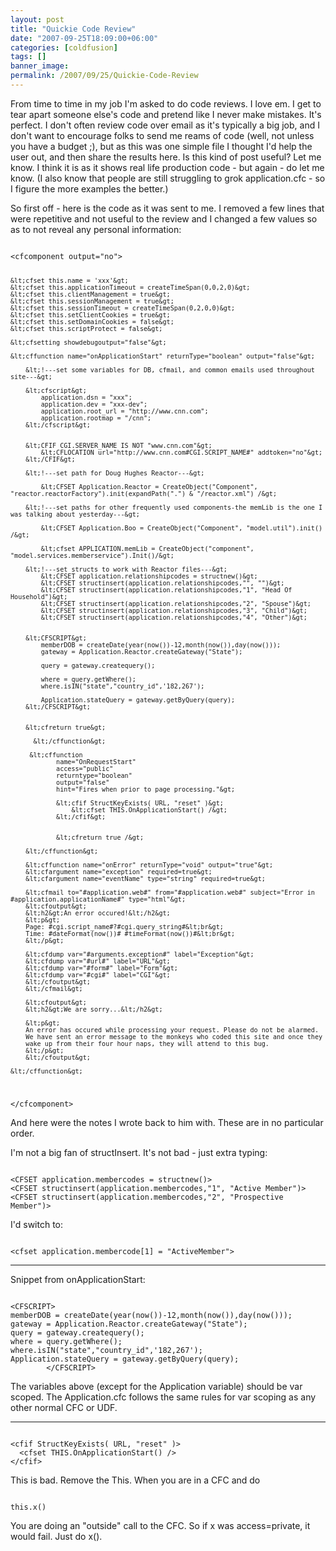 ```yaml
---
layout: post
title: "Quickie Code Review"
date: "2007-09-25T18:09:00+06:00"
categories: [coldfusion]
tags: []
banner_image: 
permalink: /2007/09/25/Quickie-Code-Review
---
```


From time to time in my job I'm asked to do code reviews. I love em. I get to tear apart someone else's code and pretend like I never make mistakes. It's perfect. I don't often review code over email as it's typically a big job, and I don't want to encourage folks to send me reams of code (well, not unless you have a budget ;), but as this was one simple file I thought I'd help the user out, and then share the results here. Is this kind of post useful? Let me know. I think it is as it shows real life production code - but again - do let me know. (I also know that people are still struggling to grok application.cfc - so I figure the more examples the better.)

So first off - here is the code as it was sent to me. I removed a few lines that were repetitive and not useful to the review and I changed a few values so as to not reveal any personal information:

<code>
&lt;cfcomponent output="no"&gt;

	&lt;cfset this.name = 'xxx'&gt;
	&lt;cfset this.applicationTimeout = createTimeSpan(0,0,2,0)&gt;
	&lt;cfset this.clientManagement = true&gt;
	&lt;cfset this.sessionManagement = true&gt;
	&lt;cfset this.sessionTimeout = createTimeSpan(0,2,0,0)&gt;
	&lt;cfset this.setClientCookies = true&gt;
	&lt;cfset this.setDomainCookies = false&gt;
	&lt;cfset this.scriptProtect = false&gt;

	&lt;cfsetting showdebugoutput="false"&gt;
	
	&lt;cffunction name="onApplicationStart" returnType="boolean" output="false"&gt;
		
		&lt;!---set some variables for DB, cfmail, and common emails used throughout site---&gt;
		
		&lt;cfscript&gt;
			application.dsn = "xxx";
			application.dev = "xxx-dev";
			application.root_url = "http://www.cnn.com";
			application.rootmap = "/cnn";
		&lt;/cfscript&gt;
		
		
		&lt;CFIF CGI.SERVER_NAME IS NOT "www.cnn.com"&gt;
			&lt;CFLOCATION url="http://www.cnn.com#CGI.SCRIPT_NAME#" addtoken="no"&gt;
		&lt;/CFIF&gt;
		
		&lt;!---set path for Doug Hughes Reactor---&gt;
		
			&lt;CFSET Application.Reactor = CreateObject("Component", "reactor.reactorFactory").init(expandPath(".") & "/reactor.xml") /&gt;
		
		&lt;!---set paths for other frequently used components-the memLib is the one I was talking about yesterday---&gt;
		
			&lt;CFSET Application.Boo = CreateObject("Component", "model.util").init() /&gt;
			
			&lt;cfset APPLICATION.memLib = CreateObject("component", "model.services.memberservice").Init()/&gt;
		
		&lt;!---set structs to work with Reactor files---&gt;
			&lt;CFSET application.relationshipcodes = structnew()&gt;
			&lt;CFSET structinsert(application.relationshipcodes,"", "")&gt;
			&lt;CFSET structinsert(application.relationshipcodes,"1", "Head Of Household")&gt;
			&lt;CFSET structinsert(application.relationshipcodes,"2", "Spouse")&gt;
			&lt;CFSET structinsert(application.relationshipcodes,"3", "Child")&gt;
			&lt;CFSET structinsert(application.relationshipcodes,"4", "Other")&gt;
		
			
		&lt;CFSCRIPT&gt;
			memberDOB = createDate(year(now())-12,month(now()),day(now()));
			gateway = Application.Reactor.createGateway("State");
			
			query = gateway.createquery();
		
			where = query.getWhere();
			where.isIN("state","country_id",'182,267');
			
			Application.stateQuery = gateway.getByQuery(query);
		&lt;/CFSCRIPT&gt;

		
		&lt;cfreturn true&gt;
		
		  &lt;/cffunction&gt;
		
		 &lt;cffunction
                name="OnRequestStart"
                access="public"
                returntype="boolean"
                output="false"
                hint="Fires when prior to page processing."&gt;

                &lt;cfif StructKeyExists( URL, "reset" )&gt;
					&lt;cfset THIS.OnApplicationStart() /&gt;
                &lt;/cfif&gt;

              
                &lt;cfreturn true /&gt;
      
		&lt;/cffunction&gt;
	
		&lt;cffunction name="onError" returnType="void" output="true"&gt;
		&lt;cfargument name="exception" required=true&gt;
		&lt;cfargument name="eventName" type="string" required=true&gt;

		&lt;cfmail to="#application.web#" from="#application.web#" subject="Error in #application.applicationName#" type="html"&gt;
		&lt;cfoutput&gt;
		&lt;h2&gt;An error occured!&lt;/h2&gt;
		&lt;p&gt;
		Page: #cgi.script_name#?#cgi.query_string#&lt;br&gt;
		Time: #dateFormat(now())# #timeFormat(now())#&lt;br&gt;
		&lt;/p&gt;
		
		&lt;cfdump var="#arguments.exception#" label="Exception"&gt;
		&lt;cfdump var="#url#" label="URL"&gt;
		&lt;cfdump var="#form#" label="Form"&gt;
		&lt;cfdump var="#cgi#" label="CGI"&gt;
		&lt;/cfoutput&gt;
		&lt;/cfmail&gt;
		
		&lt;cfoutput&gt;
		&lt;h2&gt;We are sorry...&lt;/h2&gt;
		
		&lt;p&gt;
		An error has occured while processing your request. Please do not be alarmed.
		We have sent an error message to the monkeys who coded this site and once they
		wake up from their four hour naps, they will attend to this bug.
		&lt;/p&gt;
		&lt;/cfoutput&gt;
		
	&lt;/cffunction&gt;

&lt;/cfcomponent&gt;
</code>

And here were the notes I wrote back to him with. These are in no particular order.

I'm not a big fan of structInsert. It's not bad - just extra typing:

<code>
&lt;CFSET application.membercodes = structnew()&gt;
&lt;CFSET structinsert(application.membercodes,"1", "Active Member")&gt;
&lt;CFSET structinsert(application.membercodes,"2", "Prospective Member")&gt;
</code>

I'd switch to:

<code>
&lt;cfset application.membercode[1] = "ActiveMember"&gt; 
</code>

<hr />

Snippet from onApplicationStart:

<code>
&lt;CFSCRIPT&gt;
memberDOB = createDate(year(now())-12,month(now()),day(now()));
gateway = Application.Reactor.createGateway("State");
query = gateway.createquery();
where = query.getWhere();
where.isIN("state","country_id",'182,267');
Application.stateQuery = gateway.getByQuery(query);
        &lt;/CFSCRIPT&gt;
</code>


The variables above (except for the Application variable) should be var scoped. The Application.cfc follows the same rules for var scoping as any other normal CFC or UDF.

<hr />

<code>
&lt;cfif StructKeyExists( URL, "reset" )&gt;
  &lt;cfset THIS.OnApplicationStart() /&gt;
&lt;/cfif&gt;
</code>

This is bad. Remove the This. When you are in a CFC and do

<code>
this.x()
</code>

You are doing an "outside" call to the CFC. So if x was access=private, it would fail. Just do x().